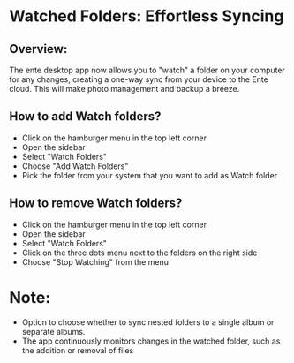# Watched Folders: Effortless Syncing

## Overview:

The ente desktop app now allows you to "watch" a folder on your computer for any
changes, creating a one-way sync from your device to the Ente cloud. This will
make photo management and backup a breeze.

## How to add Watch folders?

-   Click on the hamburger menu in the top left corner
-   Open the sidebar
-   Select "Watch Folders"
-   Choose "Add Watch Folders"
-   Pick the folder from your system that you want to add as Watch folder

## How to remove Watch folders?

-   Click on the hamburger menu in the top left corner
-   Open the sidebar
-   Select "Watch Folders"
-   Click on the three dots menu next to the folders on the right side
-   Choose "Stop Watching" from the menu

# Note:

-   Option to choose whether to sync nested folders to a single album or
    separate albums.
-   The app continuously monitors changes in the watched folder, such as the
    addition or removal of files
